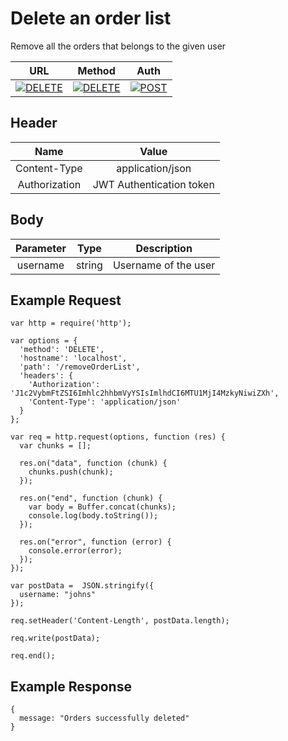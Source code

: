 # Delete an order list

Remove all the orders that belongs to the given user

| URL           | Method        | Auth  |
| :-----------: |:-------------:| :----:|
| [![DELETE](https://img.shields.io/badge//removeOrderList--black.svg)]() | [![DELETE](https://img.shields.io/badge/POST-red.svg)]() | [![POST](https://img.shields.io/badge/YES-brightgreen.svg)]() |


## Header

| Name          | Value        |
| :-----------: |:-------------:|
| Content-Type | application/json |
| Authorization | JWT Authentication token |


## Body

| Parameter     | Type          | Description  |
| :-----------: |:-------------:| :-----------:|
| username      | string        | Username of the user  |


## Example Request
```
var http = require('http');

var options = {
  'method': 'DELETE',
  'hostname': 'localhost',
  'path': '/removeOrderList',
  'headers': {
    'Authorization': 'J1c2VybmFtZSI6Imhlc2hhbmVyYSIsImlhdCI6MTU1MjI4MzkyNiwiZXh',
    'Content-Type': 'application/json'
  }
};

var req = http.request(options, function (res) {
  var chunks = [];

  res.on("data", function (chunk) {
    chunks.push(chunk);
  });

  res.on("end", function (chunk) {
    var body = Buffer.concat(chunks);
    console.log(body.toString());
  });

  res.on("error", function (error) {
    console.error(error);
  });
});

var postData =  JSON.stringify({
  username: "johns"
});

req.setHeader('Content-Length', postData.length);

req.write(postData);

req.end();
```

## Example Response
```
{
  message: "Orders successfully deleted"
}
```

